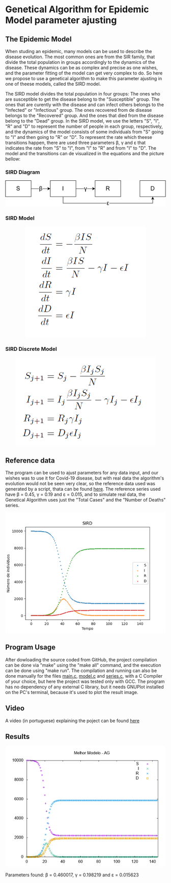 # Genetical Algorithm for Epidemic Model parameter ajusting

## The Epidemic Model
When studing an epidemic, many models can be used to describe the disease evolution.
The most common ones are from the SIR family, that divide the total population in groups accordingly to the dynamics of the disease.
These dynamics can be as complex and precise as one wishes, and the parameter fitting of the model can get very complex to do.
So here we propose to use a genetical algorithm to make this parameter ajusting in one of theese models, called the SIRD model.

The SIRD model divides the total population in four groups: The ones who are susceptible to get the disease belong to the "Susceptible" group.
The ones that are curently with the disease and can infect others belongs to the "Infected" or "Infectious" group.
The ones recovered from de disease belongs to the "Recovered" group. And the ones that died from the disease belong to the "Dead" group.
In the SIRD model, we use the letters "S", "I", "R" and "D" to represent the number of people in each group, respectively,
and the dynamics of the model consists of some individuals from "S" going to "I" and then going to "R" or "D".
To represent the rate which theese transitions happen, there are used three parameters β, γ and ε that indicates the rate from "S" to "I", from "I" to "R" and from "I" to "D".
The model and the transitions can de visualized in the equations and the picture bellow:

### SIRD Diagram
<p align="center"> 
<img src="./img/SIRD_diagram.png">
</p>


### SIRD Model
<p align="center"> 
<img src="./img/SIRD_model_equation.png">
</p>


### SIRD Discrete Model
<p align="center"> 
<img src="./img/SIRD_equation_iterative.png">
</p>


## Reference data
The program can be used to ajust parameters for any data input, and our wishes was to use it for Covid-19 disease, but with real data the algorithm's evolution would not be seen very clear, so the reference data used was generated by a script, thata can be found [here](./scripts/SIRD-reference.py).
The reference series used have β = 0.45, γ = 0.19 and ε = 0.015, and to simulate real data, the Genetical Algorithm uses just the "Total Cases" and the "Number of Deaths" series.

<p align="center"> 
<img src="./img/FiguraSIRD.png">
</p>

## Program Usage
After dowloading the source coded from GitHub, the project compilation can be done via "make" using the "make all" command, and the execution can be done using "make run".
The compilation and running can also be done manually for the files [main.c](main.c), [model.c](model.c) and [series.c](series.c), with a C Compiler of your choice, but here the project was tested only with GCC.
The program has no dependency of any external C library, but it needs GNUPlot installed on the PC's terminal, because it's used to plot the result image.

## Video
A video (in portuguese) explaining the poject can be found [here](https://drive.google.com/file/d/1QN2QIYmdgVau9I4y2jC6j2h2pXnCcsO3/view?usp=sharing)

## Results
<p align="center"> 
<img src="./img/example_plot/example.gif">
</p>

Parameters found: β = 0.460017, γ = 0.198219 and ε = 0.015623
